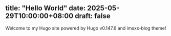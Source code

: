  title: "Hello World"
 date: 2025-05-29T10:00:00+08:00
 draft: false
 ---
 Welcome to my Hugo site powered by Hugo v0.147.6 and imsxx-blog theme!
